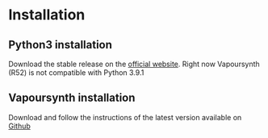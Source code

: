 # Installation

## Python3 installation

Download the stable release on the [official website](https://www.python.org/downloads/windows/). Right now Vapoursynth (R52) is not compatible with Python 3.9.1

## Vapoursynth installation

Download and follow the instructions of the latest version available on [Github](https://github.com/vapoursynth/vapoursynth/releases)
